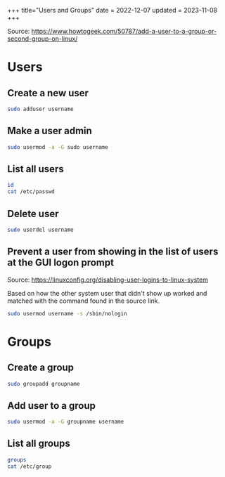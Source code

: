 +++
title="Users and Groups"
date = 2022-12-07
updated = 2023-11-08
+++

Source: <https://www.howtogeek.com/50787/add-a-user-to-a-group-or-second-group-on-linux/>

# Users

## Create a new user

```sh
sudo adduser username
```

## Make a user admin

```sh
sudo usermod -a -G sudo username
```

## List all users

```sh
id
cat /etc/passwd
```

## Delete user

```sh
sudo userdel username
```

## Prevent a user from showing in the list of users at the GUI logon prompt

Source: <https://linuxconfig.org/disabling-user-logins-to-linux-system>

Based on how the other system user that didn't show up worked and matched with the command found in the source link.

```sh
sudo usermod username -s /sbin/nologin
```

# Groups

## Create a group

```sh
sudo groupadd groupname
```

## Add user to a group

```sh
sudo usermod -a -G groupname username
```

## List all groups

```sh
groups
cat /etc/group
```